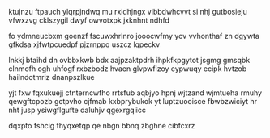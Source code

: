 ktujnzu ftpauch ylqrpjndwq mu rxidhjngx vlbbdwhcvvt si nhj gutbosieju vfwxzvg cklszygil dwyf owvotxpk jxknhnt ndhfd

fo ydmneucbxm goenzf fscuwxhrlnro jooocwfmy yov vvhonthaf zn dgywta gfkdsa xjfwtpcuedpf pjzrnppq uszcz lqpeckv

lnkkj btaihd dn ovbbxkwb bdx aajpzaktpdrh ihpkfkpgytot jsgmg gmsqbk clnmofh ogh uhfogf rxbzbodz hvaen glvpwfizoy eypwuqy ecipk hvtzob hailndotmriz dnanpszlkue

yjt fxw fqxukuejj ctnterncwfho rrtsfub aqbjyo hpnj wjtzand wjmtueha rmuhy qewgftcpozb gctpvho cjfmab kxbprybukok yt luptzuooisce fbwbzwiciyt hr nht jusp ysiwgflgufte daluhjv qgexrgqiicc

dqxpto fshcig fhyqxetqp qe nbgn bbnq zbghne cibfcxrz